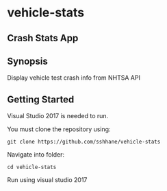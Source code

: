 # vehicle-stats

## Crash Stats App

## Synopsis

Display vehicle test crash info from NHTSA API

## Getting Started

Visual Studio 2017 is needed to run.

You must clone the repository using:
```
git clone https://github.com/sshhane/vehicle-stats
```

Navigate into folder:
```
cd vehicle-stats
```
Run using visual studio 2017
